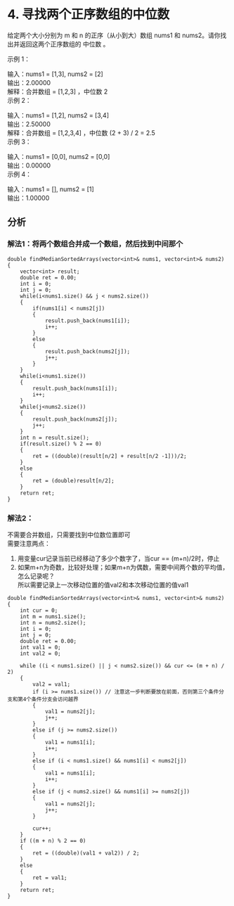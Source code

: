 # 4. 寻找两个正序数组的中位数
给定两个大小分别为 m 和 n 的正序（从小到大）数组 nums1 和 nums2。请你找出并返回这两个正序数组的 中位数 。

示例 1：  

输入：nums1 = [1,3], nums2 = [2]  
输出：2.00000  
解释：合并数组 = [1,2,3] ，中位数 2  
示例 2：  

输入：nums1 = [1,2], nums2 = [3,4]  
输出：2.50000  
解释：合并数组 = [1,2,3,4] ，中位数 (2 + 3) / 2 = 2.5  
示例 3：  

输入：nums1 = [0,0], nums2 = [0,0]  
输出：0.00000  
示例 4：  

输入：nums1 = [], nums2 = [1]  
输出：1.00000  
  
## 分析

### 解法1：将两个数组合并成一个数组，然后找到中间那个
```
double findMedianSortedArrays(vector<int>& nums1, vector<int>& nums2) {
    vector<int> result;
    double ret = 0.00;
    int i = 0;
    int j = 0;
    while(i<nums1.size() && j < nums2.size())
    {
        if(nums1[i] < nums2[j])
        {
            result.push_back(nums1[i]);
            i++;
        }
        else
        {
            result.push_back(nums2[j]);
            j++;
        }
    }
    while(i<nums1.size())
    {
        result.push_back(nums1[i]);
        i++;
    }
    while(j<nums2.size())
    {
        result.push_back(nums2[j]);
        j++;
    }
    int n = result.size();
    if(result.size() % 2 == 0)
    {
        ret = ((double)(result[n/2] + result[n/2 -1]))/2;
    }
    else
    {
        ret = (double)result[n/2];
    }
    return ret;
}
```

### 解法2：
不需要合并数组，只需要找到中位数位置即可  
需要注意两点：  
1. 用变量cur记录当前已经移动了多少个数字了，当cur == (m+n)/2时，停止
2. 如果m+n为奇数，比较好处理；如果m+n为偶数，需要中间两个数的平均值，怎么记录呢？  
所以需要记录上一次移动位置的值val2和本次移动位置的值val1

```
double findMedianSortedArrays(vector<int>& nums1, vector<int>& nums2) {
    int cur = 0;
    int m = nums1.size();
    int n = nums2.size();
    int i = 0;
    int j = 0;
    double ret = 0.00;
    int val1 = 0;
    int val2 = 0;

    while ((i < nums1.size() || j < nums2.size()) && cur <= (m + n) / 2)
    {
        val2 = val1;
        if (i >= nums1.size()) // 注意这一步判断要放在前面，否则第三个条件分支和第4个条件分支会访问越界
        {
            val1 = nums2[j];
            j++;
        }
        else if (j >= nums2.size())
        {
            val1 = nums1[i];
            i++;
        }
        else if (i < nums1.size() && nums1[i] < nums2[j])
        {
            val1 = nums1[i];
            i++;
        }
        else if (j < nums2.size() && nums1[i] >= nums2[j])
        {
            val1 = nums2[j];
            j++;
        }
        
        cur++;
    }
    if ((m + n) % 2 == 0)
    {
        ret = ((double)(val1 + val2)) / 2;
    }
    else
    {
        ret = val1;
    }
    return ret;
}
```
